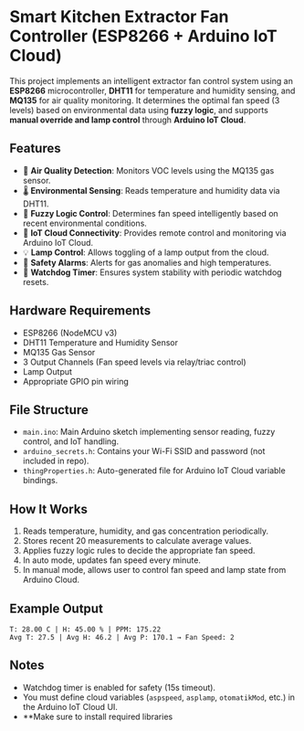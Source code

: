 # Smart Kitchen Extractor Fan Controller (ESP8266 + Arduino IoT Cloud)

This project implements an intelligent extractor fan control system using an **ESP8266** microcontroller, **DHT11** for temperature and humidity sensing, and **MQ135** for air quality monitoring. It determines the optimal fan speed (3 levels) based on environmental data using **fuzzy logic**, and supports **manual override and lamp control** through **Arduino IoT Cloud**.

## Features

* 🚨 **Air Quality Detection**: Monitors VOC levels using the MQ135 gas sensor.
* 🌡️ **Environmental Sensing**: Reads temperature and humidity data via DHT11.
* 🤖 **Fuzzy Logic Control**: Determines fan speed intelligently based on recent environmental conditions.
* 📲 **IoT Cloud Connectivity**: Provides remote control and monitoring via Arduino IoT Cloud.
* 💡 **Lamp Control**: Allows toggling of a lamp output from the cloud.
* 🛑 **Safety Alarms**: Alerts for gas anomalies and high temperatures.
* 🔄 **Watchdog Timer**: Ensures system stability with periodic watchdog resets.

## Hardware Requirements

* ESP8266 (NodeMCU v3)
* DHT11 Temperature and Humidity Sensor
* MQ135 Gas Sensor
* 3 Output Channels (Fan speed levels via relay/triac control)
* Lamp Output
* Appropriate GPIO pin wiring

## File Structure

* `main.ino`: Main Arduino sketch implementing sensor reading, fuzzy control, and IoT handling.
* `arduino_secrets.h`: Contains your Wi-Fi SSID and password (not included in repo).
* `thingProperties.h`: Auto-generated file for Arduino IoT Cloud variable bindings.

## How It Works

1. Reads temperature, humidity, and gas concentration periodically.
2. Stores recent 20 measurements to calculate average values.
3. Applies fuzzy logic rules to decide the appropriate fan speed.
4. In auto mode, updates fan speed every minute.
5. In manual mode, allows user to control fan speed and lamp state from Arduino Cloud.

## Example Output

```
T: 28.00 C | H: 45.00 % | PPM: 175.22
Avg T: 27.5 | Avg H: 46.2 | Avg P: 170.1 → Fan Speed: 2
```

## Notes

* Watchdog timer is enabled for safety (15s timeout).
* You must define cloud variables (`aspspeed`, `asplamp`, `otomatikMod`, etc.) in the Arduino IoT Cloud UI.
* **Make sure to install required libraries
